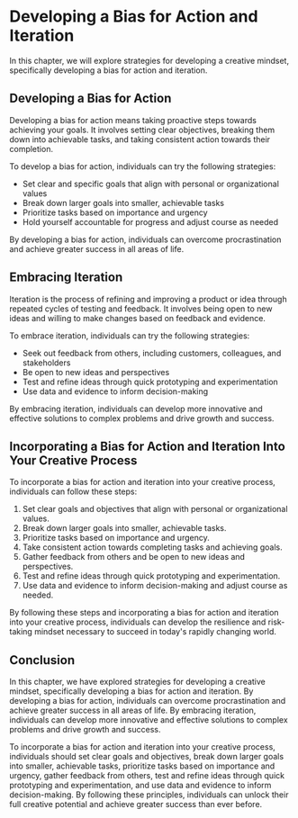 Developing a Bias for Action and Iteration
===================================================================================================

In this chapter, we will explore strategies for developing a creative mindset, specifically developing a bias for action and iteration.

Developing a Bias for Action
----------------------------

Developing a bias for action means taking proactive steps towards achieving your goals. It involves setting clear objectives, breaking them down into achievable tasks, and taking consistent action towards their completion.

To develop a bias for action, individuals can try the following strategies:

* Set clear and specific goals that align with personal or organizational values
* Break down larger goals into smaller, achievable tasks
* Prioritize tasks based on importance and urgency
* Hold yourself accountable for progress and adjust course as needed

By developing a bias for action, individuals can overcome procrastination and achieve greater success in all areas of life.

Embracing Iteration
-------------------

Iteration is the process of refining and improving a product or idea through repeated cycles of testing and feedback. It involves being open to new ideas and willing to make changes based on feedback and evidence.

To embrace iteration, individuals can try the following strategies:

* Seek out feedback from others, including customers, colleagues, and stakeholders
* Be open to new ideas and perspectives
* Test and refine ideas through quick prototyping and experimentation
* Use data and evidence to inform decision-making

By embracing iteration, individuals can develop more innovative and effective solutions to complex problems and drive growth and success.

Incorporating a Bias for Action and Iteration Into Your Creative Process
------------------------------------------------------------------------

To incorporate a bias for action and iteration into your creative process, individuals can follow these steps:

1. Set clear goals and objectives that align with personal or organizational values.
2. Break down larger goals into smaller, achievable tasks.
3. Prioritize tasks based on importance and urgency.
4. Take consistent action towards completing tasks and achieving goals.
5. Gather feedback from others and be open to new ideas and perspectives.
6. Test and refine ideas through quick prototyping and experimentation.
7. Use data and evidence to inform decision-making and adjust course as needed.

By following these steps and incorporating a bias for action and iteration into your creative process, individuals can develop the resilience and risk-taking mindset necessary to succeed in today's rapidly changing world.

Conclusion
----------

In this chapter, we have explored strategies for developing a creative mindset, specifically developing a bias for action and iteration. By developing a bias for action, individuals can overcome procrastination and achieve greater success in all areas of life. By embracing iteration, individuals can develop more innovative and effective solutions to complex problems and drive growth and success.

To incorporate a bias for action and iteration into your creative process, individuals should set clear goals and objectives, break down larger goals into smaller, achievable tasks, prioritize tasks based on importance and urgency, gather feedback from others, test and refine ideas through quick prototyping and experimentation, and use data and evidence to inform decision-making. By following these principles, individuals can unlock their full creative potential and achieve greater success than ever before.
